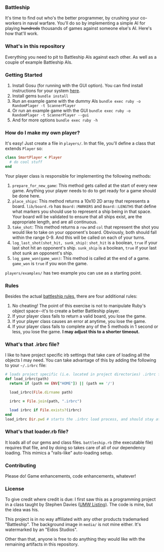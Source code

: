 ### Battleship
It's time to find out who's the better programmer, by crushing your co-workers in naval warfare. You'll do so by implementing a simple AI for playing ~~hundreds~~ thousands of games against someone else's AI. Here's how that'll work.

### What's in this repository
Everything you need to pit to Battleship AIs against each other. As well as a couple of example Battleship AIs.

### Getting Started
1. Install Gosu (for running with the GUI option). You can find install instructions for your system [here](https://github.com/gosu/gosu/wiki).
2. Install gems
`bundle install`
3. Run an example game with the dummy AIs
`bundle exec ruby -o RandomPlager -t ScannerPlayer`
4. Or run an example game with the GUI
`bundle exec ruby -o RandomPlager -t ScannerPlayer --gui`
5. And for more options
`bundle exec ruby -h`

### How do I make my own player?
It's easy! Just create a file in `players/`. In that file, you'll define a class that extends `Player` so:

```ruby
class SmartPlayer < Player
  # do cool stuff
end
```

Your player class is responsible for implementing the following methods:

1. `prepare_for_new_game`: This method gets called at the start of every new game. Anything your player needs to do to get ready for a game should be done here. 
2. `place_ships`: This method returns a 10x10 2D array that represents a board. `lib/board.rb` has `Board::MARKERS` and `Board::LENGTHS` that define what markers you should use to represent a ship being in that space. Your board will be validated to ensure that all ships exist, are the appropriate length, and are all continuous.
3. `take_shot`: This method returns a `row` and `col` that represent the shot you would like to take on your opponent's board. Obviously, both should fall within the range 0-9. And this will be called on each of your turns.
4. `log_last_shot(shot_hit, sunk_ship)`: `shot_hit` is a boolean, `true` if your last shot hit an opponent's ship. `sunk_ship` is a boolean, `true` if your last shot sunk an opponent's ship.
5. `log_game_won(game_won)`: This method is called at the end of a game. `game_won` is `true` if you won the game.

`players/examples/` has two example you can use as a starting point.

### Rules
Besides the actual [battleship rules](https://en.wikipedia.org/wiki/Battleship_(game)), there are four additional rules:
1. No cheating! The point of this exercise is not to manipulate Ruby's object space--it's to create a better Battleship player.
2. If your player class fails to return a valid board, you lose the game.
3. If your player class causes an error at anytime, you lose the game.
4. If your player class fails to complete any of the 5 methods in 1 second or less, you lose the game. **I may adjust this to a shorter timeout.**

### What's that .irbrc file?
I like to have project specific irb settings that take care of loading all the objects I may need. You can take advantage of this by adding the following to your `~/.irbrc` file:

```ruby
# loads project specific (i.e. located in project directories) .irbrc files
def load_irbrc(path)
  return if (path == ENV["HOME"]) || (path == '/')

  load_irbrc(File.dirname path)

  irbrc = File.join(path, ".irbrc")

  load irbrc if File.exists?(irbrc)
end
load_irbrc Dir.pwd # starts the .irbrc load process, and should stay at the bottom
```

### What's that loader.rb file?
It loads all of our gems and class files. `battleship.rb` (the executable file) requires that file, and by doing so takes care of all of our dependency loading. This mimics a "rails-like" auto-loading setup. 

### Contributing
Please do! Game enhancements, code enhancements, whatever!

### License
To give credit where credit is due: I first saw this as a programming project in a class taught by Stephen Davies ([UMW Listing](http://www.umw.edu/directory/employee/stephen-davies/)). The code is mine, but the idea was his.

This project is in no way affiliated with any other products trademarked "Battleship". The background image in `media/` is not mine either. It's watermarked by an "Eidos Studios". 

Other than that, anyone is free to do anything they would like with the remaining artifacts in this repository.